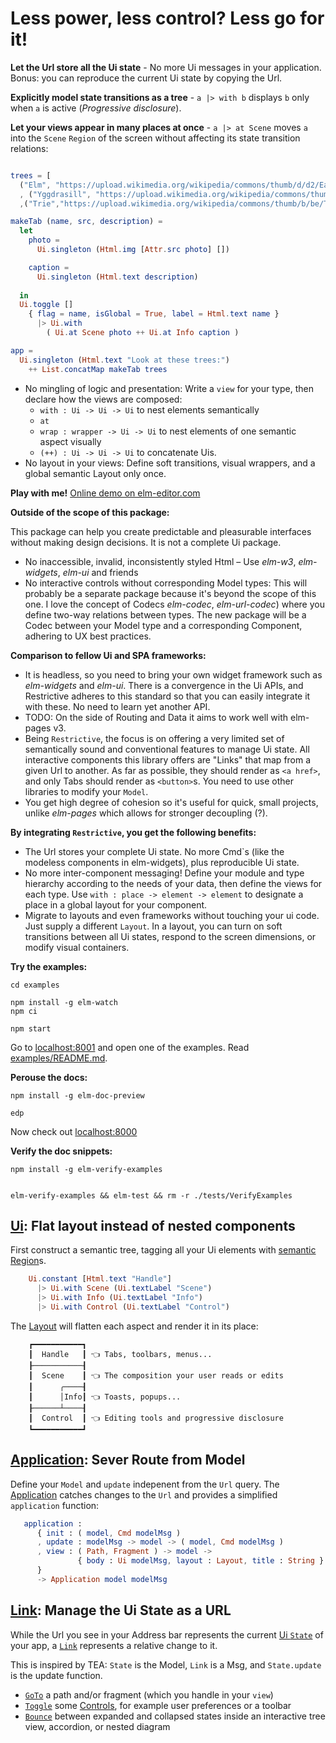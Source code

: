 # Less power, less control? Less go for it!

**Let the Url store all the Ui state** - No more Ui messages in your application. Bonus: you can reproduce the current Ui state by copying the Url.

**Explicitly model state transitions as a tree** - `a |> with b` displays `b` only when `a` is active (_Progressive disclosure_). 

**Let your views appear in many places at once** - `a |> at Scene` moves `a` into the `Scene` `Region` of the screen without affecting its state transition relations:

  ```elm
  
  trees = [
    ("Elm", "https://upload.wikimedia.org/wikipedia/commons/thumb/d/d2/East_Coker_elm%2C_2.jpg/440px-East_Coker_elm%2C_2.jpg", "Its planky wood makes the Elm tree a hikers' favorite.")
    , ("Yggdrasill", "https://upload.wikimedia.org/wikipedia/commons/thumb/b/b3/Om_Yggdrasil_by_Fr%C3%B8lich.jpg/440px-Om_Yggdrasil_by_Fr%C3%B8lich.jpg", "You cannot sleep here but you may find fruit and feathers.")
    ,("Trie","https://upload.wikimedia.org/wikipedia/commons/thumb/b/be/Trie_example.svg/500px-Trie_example.svg.png", "The Trie is a noble pine wihtout wheels.")]

  makeTab (name, src, description) =
    let
      photo =
        Ui.singleton (Html.img [Attr.src photo] [])

      caption =
        Ui.singleton (Html.text description)
      
    in
    Ui.toggle []
      { flag = name, isGlobal = True, label = Html.text name }
        |> Ui.with
          ( Ui.at Scene photo ++ Ui.at Info caption )

  app =
    Ui.singleton (Html.text "Look at these trees:")
      ++ List.concatMap makeTab trees

  
  ```


- No mingling of logic and presentation: Write a `view` for your type, then declare how the views are composed: 
  - `with : Ui -> Ui -> Ui` to nest elements semantically
  - `at`
  - `wrap : wrapper -> Ui -> Ui` to nest elements of one semantic aspect visually
  - `(++) : Ui -> Ui -> Ui` to concatenate Uis. 
- No layout in your views: Define soft transitions, visual wrappers, and a global semantic Layout only once.

**Play with me!** [Online demo on elm-editor.com](https://elm-editor.com/?project-state=https%3A%2F%2Fgithub.com%2Fupsiflu%2Frestrictive%2Ftree%2Fc29dcbfec0a4c8f56149335db5e3a206a55c0cc6%2F&project-state-hash=c0ec0715a1b24d945334d382c55186d3594b48443a824c459eb8584bf10c9264)


**Outside of the scope of this package:**

This package can help you create predictable and pleasurable interfaces without making design decisions. It is not a complete Ui package.

- No inaccessible, invalid, inconsistently styled Html – Use _elm-w3_, _elm-widgets_, _elm-ui_ and friends
- No interactive controls without corresponding Model types: This will probably be a separate package because it's beyond the scope of this one. I love
  the concept of Codecs _elm-codec_, _elm-url-codec_) where you define two-way relations between types. 
  The new package will be a Codec between your Model type and a corresponding Component, adhering to UX best practices.

**Comparison to fellow Ui and SPA frameworks:**

- It is headless, so you need to bring your own widget framework such as _elm-widgets_ and _elm-ui_.
  There is a convergence in the Ui APIs, and Restrictive adheres to this standard so that you can easily
  integrate it with these. No need to learn yet another API.
- TODO: On the side of Routing and Data it aims to work well with elm-pages v3.
- Being `Restrictive`, the focus is on offering a very limited set of semantically sound and conventional features to manage Ui state. 
  All interactive components this library offers are "Links" that map from a given Url to another. As far as possible, they should
  render as `<a href>`, and only Tabs should render as `<button>`s. You need to use other libraries to modify your `Model`.
- You get high degree of cohesion so it's useful for quick, small projects, unlike _elm-pages_ which allows for stronger decoupling (?).

**By integrating `Restrictive`, you get the following benefits:**

- The Url stores your complete Ui state. No more Cmd`s (like the modeless components in elm-widgets), plus reproducible Ui state.
- No more inter-component messaging! Define your module and type hierarchy according to the needs of your data, then define the
  views for each type. Use `with : place -> element -> element` to designate a place in a global layout for your component.
- Migrate to layouts and even frameworks without touching your ui code. Just supply a different `Layout`. In a layout, you can
  turn on soft transitions between all Ui states, respond to the screen dimensions, or modify visual containers.

**Try the examples:**
```shell
cd examples

npm install -g elm-watch
npm ci

npm start
```

Go to [localhost:8001](http://localhost:8001/) and open one of the examples.
Read [examples/README.md](examples/README.md).

**Perouse the docs:**
```shell
npm install -g elm-doc-preview

edp
```

Now check out [localhost:8000](http://localhost:8000/)

**Verify the doc snippets:**

```shell
npm install -g elm-verify-examples


elm-verify-examples && elm-test && rm -r ./tests/VerifyExamples
```






## [Ui](Ui): Flat layout instead of nested components

First construct a semantic tree, tagging all your Ui elements with [semantic Region](Restrictive.Layout.Region)s. 

```elm
    Ui.constant [Html.text "Handle"]
      |> Ui.with Scene (Ui.textLabel "Scene")
      |> Ui.with Info (Ui.textLabel "Info")
      |> Ui.with Control (Ui.textLabel "Control")
```

The [Layout](Ui.Layout#view) will flatten each aspect and render it in its place:

```
    ┏━━━━━━━━━━━┓
    ┃  Handle   ┃ 👈 Tabs, toolbars, menus...
    ┠───────────┨
    ┃  Scene    ┃ 👈 The composition your user reads or edits
    ┃      ╭────┨
    ┃      │Info┃ 👈 Toasts, popups...
    ┠──────┴────┨
    ┃  Control  ┃ 👈 Editing tools and progressive disclosure
    ┗━━━━━━━━━━━┛
```


## [Application](Ui.Application): Sever Route from Model

Define your `Model` and `update` indepenent from the `Url` query.
The [Application](Ui.Application) catches changes to the `Url` and provides a simplified `application` function:

```elm
   application :
      { init : ( model, Cmd modelMsg )
      , update : modelMsg -> model -> ( model, Cmd modelMsg )
      , view : ( Path, Fragment ) -> model -> 
               { body : Ui modelMsg, layout : Layout, title : String }
      }
      -> Application model modelMsg
```

## [Link](Ui.Link): Manage the Ui State as a URL

While the Url you see in your Address bar represents the current [Ui `State`](Ui.State) of your app,
a [`Link`](Ui.Link#Link) represents a relative change to it.

This is inspired by TEA: `State` is the Model, `Link` is a Msg, and `State.update` is the update function. 

  - [`GoTo`](Ui.Link#toggle) a path and/or fragment (which you handle in your `view`)
  - [`Toggle`](Ui.Link#toggle) some [Controls](Restrictive.Layout.Region), for example user preferences or a toolbar
  - [`Bounce`](Ui.Link#bounce) between expanded and collapsed states inside an interactive tree view, accordion, or nested diagram

